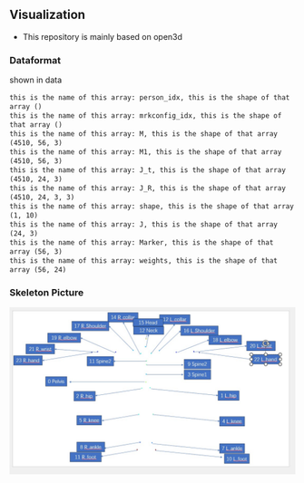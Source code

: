 ## Visualization
- This repository is mainly based on open3d

### Dataformat
shown in data
```
this is the name of this array: person_idx, this is the shape of that array ()
this is the name of this array: mrkconfig_idx, this is the shape of that array ()
this is the name of this array: M, this is the shape of that array (4510, 56, 3)
this is the name of this array: M1, this is the shape of that array (4510, 56, 3)
this is the name of this array: J_t, this is the shape of that array (4510, 24, 3)
this is the name of this array: J_R, this is the shape of that array (4510, 24, 3, 3)
this is the name of this array: shape, this is the shape of that array (1, 10)
this is the name of this array: J, this is the shape of that array (24, 3)
this is the name of this array: Marker, this is the shape of that array (56, 3)
this is the name of this array: weights, this is the shape of that array (56, 24)
```

### Skeleton Picture

![skeleton picture](img/skeleton.jpg)
